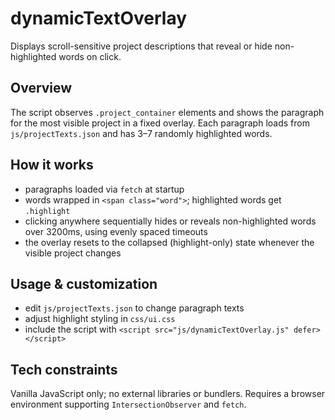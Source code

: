 # dynamicTextOverlay

Displays scroll-sensitive project descriptions that reveal or hide non-highlighted words on click.

## Overview
The script observes `.project_container` elements and shows the paragraph for the most visible project in a fixed overlay. Each paragraph loads from `js/projectTexts.json` and has 3–7 randomly highlighted words.

## How it works
- paragraphs loaded via `fetch` at startup
- words wrapped in `<span class="word">`; highlighted words get `.highlight`
- clicking anywhere sequentially hides or reveals non-highlighted words over 3200ms, using evenly spaced timeouts
- the overlay resets to the collapsed (highlight-only) state whenever the visible project changes

## Usage & customization
- edit `js/projectTexts.json` to change paragraph texts
- adjust highlight styling in `css/ui.css`
- include the script with `<script src="js/dynamicTextOverlay.js" defer></script>`

## Tech constraints
Vanilla JavaScript only; no external libraries or bundlers. Requires a browser environment supporting `IntersectionObserver` and `fetch`.
